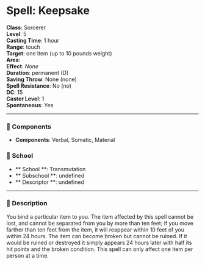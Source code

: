 
# Spell: Keepsake
**Class**: Sorcerer  
**Level**: 5  
**Casting Time**: 1 hour  
**Range**: touch  
**Target**: one item (up to 10 pounds weight)  
**Area**:   
**Effect**: _None_  
**Duration**: permanent (D)  
**Saving Throw**: None (none)  
**Spell Resistance**: No (no)  
**DC**: 15  
**Caster Level**: 1  
**Spontaneous**: Yes

---

### 🔮 Components
- **Components**: Verbal, Somatic, Material

### 🏫 School
- ** School **: Transmutation
- ** Subschool **: undefined
- ** Descriptor **: undefined
---

### 📜 Description
You bind a particular item to you. The item affected by this spell cannot be lost, and cannot be separated from you by more than ten feet; if you move farther than ten feet from the item, it will reappear within 10 feet of you within 24 hours. The item can become broken but cannot be ruined. If it would be ruined or destroyed it simply appears 24 hours later with half its hit points and the broken condition. This spell can only affect one item per person at a time.
